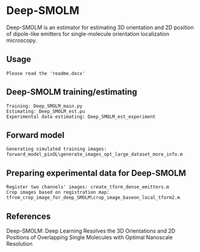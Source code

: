 # Deep-SMOLM
Deep-SMOLM is an estimator for estimating 3D orientation and 2D position of dipole-like emitters for single-molecule orientation localization microscopy.

## Usage

```
Please read the 'readme.docx'
```

## Deep-SMOLM training/estimating
```
Training: Deep_SMOLM_main.py
Estimating: Deep_SMOLM_est.pu
Experimental data estimating: Deep_SMOLM_est_experiment
```

## Forward model
```
Generating simulated training images: forward_model_pixOL\generate_images_opt_large_dataset_more_info.m
```


## Preparing experimental data for Deep-SMOLM
```
Register two channels' images: create_tform_dense_emitters.m
Crop images based on registration map: tfrom_crop_image_for_deep_SMOLM\crop_image_baseon_local_tform2.m
```


## References
Deep-SMOLM: Deep Learning Resolves the 3D Orientations and 2D Positions of Overlapping Single Molecules with Optimal Nanoscale Resolution
